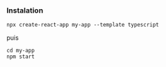 
### Instalation
```shell
npx create-react-app my-app --template typescript
```
puis
```shell
cd my-app  
npm start
```
